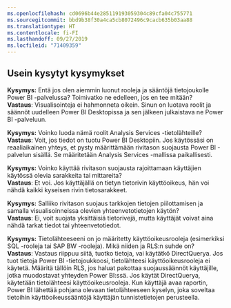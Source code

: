 ```yaml
---
ms.openlocfilehash: cd0696b44e285119193059304c89cfa04c755771
ms.sourcegitcommit: bbd9b38f30a4ca5cb8072496c9cacb635b03aa88
ms.translationtype: HT
ms.contentlocale: fi-FI
ms.lasthandoff: 09/27/2019
ms.locfileid: "71409359"
---
```

## <a name="faq"></a>Usein kysytyt kysymykset
**Kysymys:** Entä jos olen aiemmin luonut rooleja ja sääntöjä tietojoukolle Power BI -palvelussa? Toimivatko ne edelleen, jos en tee mitään?  
**Vastaus**: Visualisointeja ei hahmonneta oikein. Sinun on luotava roolit ja säännöt uudelleen Power BI Desktopissa ja sen jälkeen julkaistava ne Power BI -palveluun.

**Kysymys:** Voinko luoda nämä roolit Analysis Services -tietolähteille?  
**Vastaus**: Voit, jos tiedot on tuotu Power BI Desktopiin. Jos käytössäsi on reaaliaikainen yhteys, et pysty määrittämään rivitason suojausta Power BI -palvelun sisällä. Se määritetään Analysis Services -mallissa paikallisesti.

**Kysymys:** Voinko käyttää rivitason suojausta rajoittamaan käyttäjien käytössä olevia sarakkeita tai mittareita?  
**Vastaus**: Et voi. Jos käyttäjällä on tietyn tietorivin käyttöoikeus, hän voi nähdä kaikki kyseisen rivin tietosarakkeet.

**Kysymys:** Salliiko rivitason suojaus tarkkojen tietojen piilottamisen ja samalla visualisoinneissa olevien yhteenvetotietojen käytön?  
**Vastaus**: Ei, voit suojata yksittäisiä tietorivejä, mutta käyttäjät voivat aina nähdä tarkat tiedot tai yhteenvetotiedot.

**Kysymys:** Tietolähteeseeni on jo määritetty käyttöoikeusrooleja (esimerkiksi SQL -rooleja tai SAP BW -rooleja). Mikä niiden ja RLS:n suhde on?  
**Vastaus**: Vastaus riippuu siitä, tuotko tietoja, vai käytätkö DirectQuerya. Jos tuot tietoja Power BI -tietojoukkoosi, tietolähteesi käyttöoikeusrooleja ei käytetä. Määritä tällöin RLS, jos haluat pakottaa suojaussäännöt käyttäjille, jotka muodostavat yhteyden Power BI:ssä. Jos käytät DirectQuerya, käytetään tietolähteesi käyttöoikeusrooleja. Kun käyttäjä avaa raportin, Power BI lähettää pohjana olevaan tietolähteeseen kyselyn, joka soveltaa tietoihin käyttöoikeussääntöjä käyttäjän tunnistetietojen perusteella.
